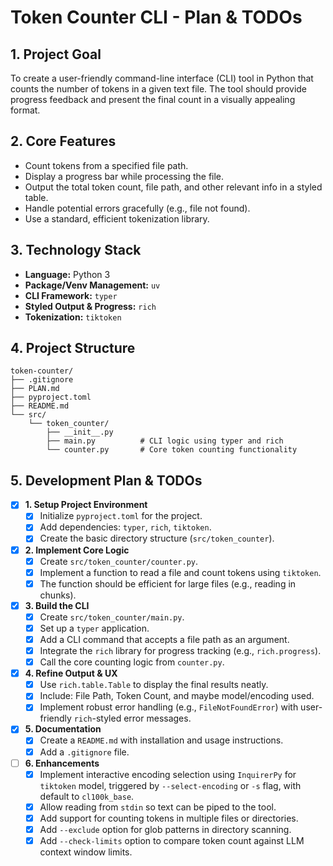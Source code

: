 # Token Counter CLI - Plan & TODOs

## 1. Project Goal

To create a user-friendly command-line interface (CLI) tool in Python that counts the number of tokens in a given text file. The tool should provide progress feedback and present the final count in a visually appealing format.

## 2. Core Features

- Count tokens from a specified file path.
- Display a progress bar while processing the file.
- Output the total token count, file path, and other relevant info in a styled table.
- Handle potential errors gracefully (e.g., file not found).
- Use a standard, efficient tokenization library.

## 3. Technology Stack

- **Language:** Python 3
- **Package/Venv Management:** `uv`
- **CLI Framework:** `typer`
- **Styled Output & Progress:** `rich`
- **Tokenization:** `tiktoken`

## 4. Project Structure

```
token-counter/
├── .gitignore
├── PLAN.md
├── pyproject.toml
├── README.md
└── src/
    └── token_counter/
        ├── __init__.py
        ├── main.py          # CLI logic using typer and rich
        └── counter.py       # Core token counting functionality
```

## 5. Development Plan & TODOs

- [x] **1. Setup Project Environment**
    - [x] Initialize `pyproject.toml` for the project.
    - [x] Add dependencies: `typer`, `rich`, `tiktoken`.
    - [x] Create the basic directory structure (`src/token_counter`).

- [x] **2. Implement Core Logic**
    - [x] Create `src/token_counter/counter.py`.
    - [x] Implement a function to read a file and count tokens using `tiktoken`.
    - [x] The function should be efficient for large files (e.g., reading in chunks).

- [x] **3. Build the CLI**
    - [x] Create `src/token_counter/main.py`.
    - [x] Set up a `typer` application.
    - [x] Add a CLI command that accepts a file path as an argument.
    - [x] Integrate the `rich` library for progress tracking (e.g., `rich.progress`).
    - [x] Call the core counting logic from `counter.py`.

- [x] **4. Refine Output & UX**
    - [x] Use `rich.table.Table` to display the final results neatly.
    - [x] Include: File Path, Token Count, and maybe model/encoding used.
    - [x] Implement robust error handling (e.g., `FileNotFoundError`) with user-friendly `rich`-styled error messages.

- [x] **5. Documentation**
    - [x] Create a `README.md` with installation and usage instructions.
    - [x] Add a `.gitignore` file.

- [ ] **6. Enhancements**
    - [x] Implement interactive encoding selection using `InquirerPy` for `tiktoken` model, triggered by `--select-encoding` or `-s` flag, with default to `cl100k_base`.
    - [x] Allow reading from `stdin` so text can be piped to the tool.
    - [x] Add support for counting tokens in multiple files or directories.
    - [x] Add `--exclude` option for glob patterns in directory scanning.
    - [x] Add `--check-limits` option to compare token count against LLM context window limits.
